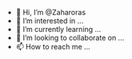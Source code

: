 - 👋 Hi, I’m @Zaharoras
- 👀 I’m interested in ...
- 🌱 I’m currently learning ...
- 💞️ I’m looking to collaborate on ...
- 📫 How to reach me ...

<!---
Zaharoras/Zaharoras is a ✨ special ✨ repository because its `README.md` (this file) appears on your GitHub profile.
You can click the Preview link to take a look at your changes.
--->
